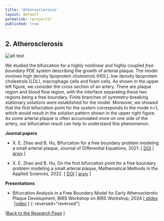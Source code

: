 ```yaml
---
title: 'Atherosclerosis'
layout: default
permalink: /project2/
published: true
---
```


## 2. Atherosclerosis
![alt text](https://github.com/xinyue-zhao/xinyue-zhao.github.io/blob/master/assets/research/plaque.jpg?raw=true)

We studied the bifurcation for a highly nonlinear and highly coupled <i>free boundary</i> PDE system describing the growth of arterial plaque. The model involves high density lipoprotein cholestrols (HDL), low density lipoprotein cholestrols (LDL), macrophage cells and foam cells. As shown in the upper left figure, we consider the cross section of an artery. There are plaque region and blood flow region, with the interface separating these two regions being a free boundary. Finite branches of symmetry-breaking stationary solutions were established for the model. Moreover, we showed that the first bifurcation point for the system corresponds to the mode n=1, which would result in the solution pattern shown in the upper right figure. As some arterial plaque is often accumulated more on one side of the artery, our bifurcation result can help to understand this phenomenon.


<b>Journal papers</b>

* X. E. Zhao and B. Hu, Bifurcation for a free boundary problem modeling a small arterial plaque, Journal of Differential Equations, 2021. [&nbsp;<a href="https://www.sciencedirect.com/science/article/abs/pii/S002203962100231X">DOI</a>&nbsp;|
<a href="https://arxiv.org/abs/2008.02407">arxiv</a>&nbsp;]

* X. E. Zhao and B. Hu, On the first bifurcation point for a free boundary problem modeling a small arterial plaque, Mathematical Methods in the Applied Sciences, 2022. [&nbsp;<a href="https://onlinelibrary.wiley.com/doi/abs/10.1002/mma.8087">DOI</a>&nbsp;|
<a href="https://arxiv.org/abs/2011.01528">arxiv</a>&nbsp;]

<b> Presentations</b>

* Bifurcation Analysis in a Free Boundary Model for Early Atherosclerotic Plaque Development, BIRS Workshop on BIRS Workshop, 2024 [[ slides ](https://drive.google.com/file/d/1q8c4v_vrSlzlDDSfBe8PlzzxixHPtWnh/view?usp=sharing)&nbsp;|<a href="https://www.birs.ca/events/2024/5-day-workshops/24w5209/videos/watch/202410071532-Zhao.html">video</a>&nbsp;]
{: reversed="reversed"}

[<a href="{{site.baseurl}}/research">Back to the Research Page</a> ]
